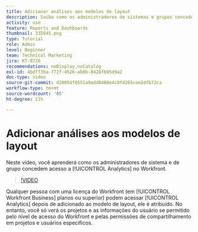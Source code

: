 ```yaml
---
title: Adicionar análises aos modelos de layout
description: Saiba como os administradores de sistemas e grupos concedem acesso à análise.
activity: use
feature: Reports and Dashboards
thumbnail: 335045.png
type: Tutorial
role: Admin
level: Beginner
team: Technical Marketing
jira: KT-8726
recommendations: noDisplay,noCatalog
exl-id: 4bdff3ba-772f-4526-ab6b-8428f695d9a2
doc-type: video
source-git-commit: d29054f0551a9add8460e4c9fd265cee2dfb72ca
workflow-type: tm+mt
source-wordcount: '85'
ht-degree: 11%

---
```


# Adicionar análises aos modelos de layout

Neste vídeo, você aprenderá como os administradores de sistema e de grupo concedem acesso a [!UICONTROL Analytics] no Workfront.


>[!VIDEO](https://video.tv.adobe.com/v/335045/?quality=12&learn=on)

Qualquer pessoa com uma licença do Workfront (em [!UICONTROL Workfront Business] planos ou superior) podem acessar [!UICONTROL Analytics] depois de adicionado ao modelo de layout, ele é atribuído. No entanto, você só verá os projetos e as informações do usuário se permitido pelo nível de acesso do Workfront e pelas permissões de compartilhamento em projetos e usuários específicos.
